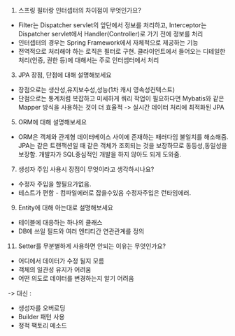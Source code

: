 1. 스프링 필터랑 인터셉터의 차이점이 무엇인가요?
  - Filter는 Dispatcher servlet의 앞단에서 정보를 처리하고, Interceptor는 Dispatcher servlet에서 Handler(Controller)로 가기 전에 정보를 처리
  - 인터셉터의 경우는 Spring Framework에서 자체적으로 제공하는 기능
  - 전역적으로 처리해야 하는 로직은 필터로 구현. 클라이언트에서 들어오는 디테일한 처리(인증, 권한 등)에 대해서는 주로 인터셉터에서 처리

3. JPA 장점, 단점에 대해 설명해보세요
  - 장점으로는 생산성,유지보수성,성능(1차 캐시 영속성컨텍스트)
  - 단점으로는 통계처럼 복잡하고 미세하게 쿼리 작업이 필요하다면 Mybatis와 같은 Mapper 방식을 사용하는 것이 더 효율적 -> 실시간 데이터 처리에 최적화된 JPA

5. ORM에 대해 설명해보세요
  - ORM은 객체와 관계형 데이터베이스 사이에 존재하는 패러다임 불일치를 해소해줌. JPA는 같은 트랜잭션일 때 같은 객체가 조회되는 것을 보장하므로 동등성,동일성을 보장함. 개발자가
 SQL중심적인 개발을 하지 않아도 되게 도와줌. 

7. 생성자 주입 사용시 장점이 무엇이라고 생각하시나요?
  - 수정자 주입을 할필요가없음. 
  - 테스트가 편함 - 컴파일에러로 잡을수있음 수정자주입은 런타임에러.
  
9. Entity에 대해 아는대로 설명해보세요
  - 테이블에 대응하는 하나의 클래스
  - DB에 쓰일 필드와 여러 엔티티간 연관관계를 정의

11. Setter를 무분별하게 사용하면 안되는 이유는 무엇인가요?
  - 어디에서 데이터가 수정 될지 모름 
  - 객체의 일관성 유지가 어려움
  - 어떤 의도로 데이터를 변경하는지 알기 어려움

 -> 대신 :
   - 생성자를 오버로딩
   - Builder 패턴 사용
   - 정적 팩토리 메소드
